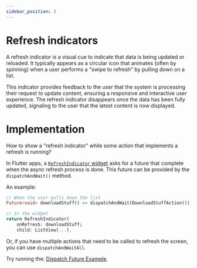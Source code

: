 ```yaml
---
sidebar_position: 3
---
```


# Refresh indicators

A refresh indicator is a visual cue to indicate that data is being updated or reloaded. 
It typically appears as a circular icon that animates (often by spinning) when a user performs a
"swipe to refresh" by pulling down on a list. 

This indicator provides feedback to the user that the system is processing their request to update
content, ensuring a responsive and interactive user experience. The refresh indicator disappears
once the data has been fully updated, signaling to the user that the latest content is now
displayed.
      
# Implementation 

How to show a "refresh indicator" while some action that implements a refresh is running?

In Flutter apps, a [`RefreshIndicator` widget](https://api.flutter.dev/flutter/material/RefreshIndicator-class.html) 
asks for a future that complete when the async refresh process is done.
This future can be provided by the `dispatchAndWait()` method.

An example:

```dart
// When the user pulls down the list
Future<void> downloadStuff() => dispatchAndWait(DownloadStuffAction());

// In the widget
return RefreshIndicator(
    onRefresh: downloadStuff;
    child: ListView(...),
```                 

Or, if you have multiple actions that need to be called to refresh the screen, 
you can use `dispatchAndWaitAll`.

Try running
the: <a href="https://github.com/marcglasberg/async_redux/blob/master/example/lib/main_dispatch_future.dart">
Dispatch Future Example</a>.
